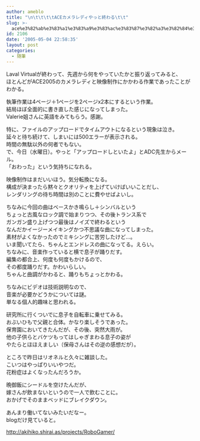 ```yaml
---
author: ameblo
title: "\n\t\t\t\tACEカメラレディやっと終わる\t\t"
slug: >-
  ace%e3%82%ab%e3%83%a1%e3%83%a9%e3%83%ac%e3%83%87%e3%82%a3%e3%82%84%e3%81%a3%e3%81%a8%e7%b5%82%e3%82%8f%e3%82%8b
id: 2106
date: '2005-05-04 22:58:35'
layout: post
categories:
  - 随筆
---
```


Laval Virtualが終わって、先週から何をやっていたかと振り返ってみると、  
ほとんどがACE2005のカメラレディと映像制作にかかわる作業であったことがわかる。  

執筆作業は4ページ＋1ページを2ページx2本にするという作業。  
結局ほぼ全面的に書き直した感じになってしまった。  
Valerie姐さんに英語をみてもらう。感謝。  

特に、ファイルのアップロードでタイムアウトになるという現象は泣き。  
延々と待ち続けて、しまいには500エラーが表示される。  
時間の無駄以外の何者でもない。  
で、今日（水曜日）。やっと「アップロードしといたよ」とADC先生からメール。  
「おわった」という気持ちになれる。  

映像制作はまだいいほう。気分転換になる。  
構成が決まったら黙々とクオリティを上げていけばいいことだし、  
レンダリングの待ち時間は別のことに費やせばよいし。  

ちなみに今回の曲はベースかき鳴らし＋シンバルという  
ちょっと古風なロック調で始まりつつ、その後トランス系で  
ガンガン盛り上げつつ最後はノイズで終わるという  
なんだかイージーメイキングかつ不思議な曲になってしまった。  
素材がよくなかったのでミキシングに苦労したけど…。  
いま聞いてたら、ちゃんとエンドレスの曲になってる。えらい。  
ちなみに、音楽作っていると横で息子が踊りだす。  
編集の都合上、何度も何度もかけるので、  
その都度踊りだす。かわいらしい。  
ちゃんと曲調がかわると、踊りもちょっとかわる。  

ちなみにビデオは技術説明なので、  
音楽が必要かどうかについては謎。  
単なる個人的趣味と思われる。  

研究所に行くついでに息子を自転車に乗せてみる。  
おぶいひもで父親と合体。かなり楽しそうであった。  
保育園においてきたんだが、その後、突然大雨が。  
他の子供らとバケツもってはしゃぎまわる息子の姿が  
やたらとほほえましい（保母さんはその逆の感想だが）。  

ところで昨日はリオネルと久々に雑談した。  
こいつはやっぱりいいやつだ。  
花粉症はよくなったんだろうか。  

晩御飯にシードルを空けたんだが、  
嫁さんが飲まないというので一人で飲むことに。  
おかげでそのままベッドにブレイクダウン。  

あんまり働いてないみたいだなー。  
blogだけ見ていると。  

http://akihiko.shirai.as/projects/RoboGamer/